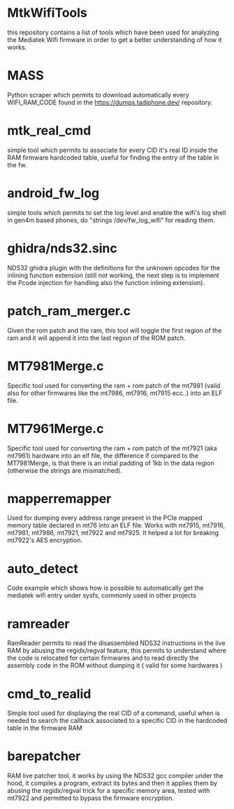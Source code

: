MtkWifiTools
==========================

this repository contains a list of tools which have been used for analyzing the Mediatek Wifi firmware in order to get a better understanding of how it works.


MASS
==================

Python scraper which permits to download automatically every WIFI_RAM_CODE found in the https://dumps.tadiphone.dev/ repository.

mtk_real_cmd
==================

simple tool which permits to associate for every CID it's real ID inside the RAM firmware hardcoded table, useful for finding the entry of the table in the fw.

android_fw_log
==================

simple tools which permits to set the log level and enable the wifi's log shell in gen4m based phones, do "strings /dev/fw_log_wifi" for reading them.

ghidra/nds32.sinc
==================

NDS32 ghidra plugin with the definitions for the unknown opcodes for the inlining function extension (still not working, the next step is to implement the Pcode injection for handling also the function inlining extension).

patch_ram_merger.c
==================

Given the rom patch and the ram, this tool will toggle the first region of the ram and it will append it into the last region of the ROM patch.

MT7981Merge.c
==================

Specific tool used for converting the ram + rom patch of the mt7981 (valid also for other firmwares like the mt7986, mt7916, mt7915 ecc..) into an ELF file.

MT7961Merge.c
==================

Specific tool used for converting the ram + rom patch of the mt7921 (aka mt7961) hardware into an elf file, the difference if compared to the MT7981Merge, is that there is an initial padding of 1kb in the data region (otherwise the strings are mismatched).

mapperremapper
=================

Used for dumping every address range present in the PCIe mapped memory table declared in mt76 into an ELF file. Works with mt7915, mt7916, mt7981, mt7986, mt7921, mt7922 and mt7925.
It helped a lot for breaking mt7922's AES encryption.

auto_detect
==================

Code example which shows how is possible to automatically get the mediatek wifi entry under sysfs, commonly used in other projects

ramreader
==================

RamReader permits to read the disassembled NDS32 instructions in the live RAM by abusing the regidx/regval feature, this permits to understand where the code is relocated for certain firmwares and to read directly the assembly code in the ROM without dumping it
( valid for some hardwares )

cmd_to_realid
==================

Simple tool used for displaying the real CID of a command, useful when is needed to search the callback associated to a specific CID in the hardcoded table in the firmware RAM

barepatcher
==================

RAM live patcher tool, it works by using the NDS32 gcc compiler under the hood, it compiles a program, extract its bytes and then it applies them by abusing the regidx/regval trick for a specific memory area, tested with mt7922 and permitted to bypass the firmware encryption.
